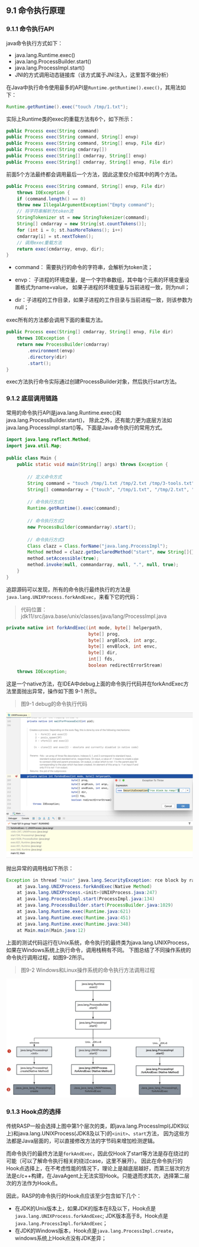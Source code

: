 ## 9.1 命令执行原理

### 9.1.1 命令执行API

java命令执行方式如下：

+ java.lang.Runtime.exec()
+ java.lang.ProcessBuilder.start()
+ java.lang.ProcessImpl.start()
+ JNI的方式调用动态链接库（该方式属于JNI注入，这里暂不做分析）

在Java中执行命令使用最多的API是`Runtime.getRuntime().exec()`，其用法如下：
```java
Runtime.getRuntime().exec("touch /tmp/1.txt");
```

实际上Runtime类的exec的重载方法有6个，如下所示：
```java
public Process exec(String command)
public Process exec(String command, String[] envp)
public Process exec(String command, String[] envp, File dir)
public Process exec(String cmdarray[])
public Process exec(String[] cmdarray, String[] envp)
public Process exec(String[] cmdarray, String[] envp, File dir)
```
前面5个方法最终都会调用最后一个方法，因此这里仅介绍其中的两个方法。
```java
public Process exec(String command, String[] envp, File dir)
    throws IOException {
    if (command.length() == 0)
    throw new IllegalArgumentException("Empty command");
    // 将字符串解析为token流
    StringTokenizer st = new StringTokenizer(command);
    String[] cmdarray = new String[st.countTokens()];
    for (int i = 0; st.hasMoreTokens(); i++)
    cmdarray[i] = st.nextToken();
    // 调用exec重载方法
    return exec(cmdarray, envp, dir);
}
```

+ command： 需要执行的命令的字符串，会解析为token流；

+ envp： 子进程的环境变量，是一个字符串数组，其中每个元素的环境变量设置格式为name=value，
如果子进程的环境变量与当前进程一致，则为null；

+ dir：子进程的工作目录，如果子进程的工作目录与当前进程一致，则该参数为null；

exec所有的方法都会调用下面的重载方法。
```java
public Process exec(String[] cmdarray, String[] envp, File dir)
    throws IOException {
    return new ProcessBuilder(cmdarray)
        .environment(envp)
        .directory(dir)
        .start();
}
```
exec方法执行命令实际通过创建ProcessBuilder对象，然后执行start方法。

### 9.1.2 底层调用链路

常用的命令执行API是java.lang.Runtime.exec()和java.lang.ProcessBuilder.start()，
除此之外，还有能力更为底层方法如java.lang.ProcessImpl.start()等。下面是Java命令执行的常用方式。
```java
import java.lang.reflect.Method;
import java.util.Map;

public class Main {
    public static void main(String[] args) throws Exception {

        // 定义命令方式
        String command = "touch /tmp/1.txt /tmp/2.txt /tmp/3-tools.txt";
        String[] commandarray = {"touch", "/tmp/1.txt", "/tmp/2.txt", "/tmp/3-tools.txt"};

        // 命令执行方式1
        Runtime.getRuntime().exec(command);

        // 命令执行方式2
        new ProcessBuilder(commandarray).start();

        // 命令执行方式3
        Class clazz = Class.forName("java.lang.ProcessImpl");
        Method method = clazz.getDeclaredMethod("start", new String[]{}.getClass(), Map.class, String.class, ProcessBuilder.Redirect[].class, boolean.class);
        method.setAccessible(true);
        method.invoke(null, commandarray, null, ".", null, true);
    }
}
```
追踪源码可以发现，所有的命令执行最终执行的方法是`java.lang.UNIXProcess.forkAndExec`，来看下它的代码：
>代码位置： jdk11/src/java.base/unix/classes/java/lang/ProcessImpl.java

```java
private native int forkAndExec(int mode, byte[] helperpath,
                               byte[] prog,
                               byte[] argBlock, int argc,
                               byte[] envBlock, int envc,
                               byte[] dir,
                               int[] fds,
                               boolean redirectErrorStream)
    throws IOException;
```
这是一个native方法，在IDEA中debug上面的命令执行代码并在forkAndExec方法里面抛出异常，操作如下图 9-1 所示。

> 图9-1 debug的命令执行代码

![图9-1 debug的命令执行代码](../../.vuepress/public/images/book/rce/9-1.jpg)

抛出异常的调用栈如下所示：
```java
Exception in thread "main" java.lang.SecurityException: rce block by rasp!
	at java.lang.UNIXProcess.forkAndExec(Native Method)
	at java.lang.UNIXProcess.<init>(UNIXProcess.java:247)
	at java.lang.ProcessImpl.start(ProcessImpl.java:134)
	at java.lang.ProcessBuilder.start(ProcessBuilder.java:1029)
	at java.lang.Runtime.exec(Runtime.java:621)
	at java.lang.Runtime.exec(Runtime.java:451)
	at java.lang.Runtime.exec(Runtime.java:348)
	at Main.main(Main.java:12)
```

上面的测试代码运行在Unix系统，命令执行的最终类为java.lang.UNIXProcess，如果在Windows系统上执行命令，调用栈稍有不同。
下图总结了不同操作系统的命令执行调用过程，如图9-2所示。

> 图9-2 Windows和Linux操作系统的命令执行方法调用过程

![图9-2 Windows和Linux操作系统的命令执行方法调用过程](../../.vuepress/public/images/book/rce/9-2.jpg)


### 9.1.3 Hook点的选择

传统RASP一般会选择上图中第1个层次的类，即java.lang.ProcessImpl(JDK9以上)和java.lang.UNIXProcess(JDK8及以下)的`<init>`、`start`方法，
因为这些方法都是Java层面的，可以直接修改方法的字节码来增加检测逻辑。

而命令执行的最终方法是`forkAndExec`，因此仅Hook了start等方法是存在绕过的可能（可以了解命令执行相关的绕过case，这里不展开）。
因此在命令执行的Hook点选择上，在不考虑性能的情况下，理论上是越底层越好，而第三层次的方法是c/c++构建，在JavaAgent上无法实现Hook。只能退而求其次，选择第二层次的方法作为Hook点。

因此，RASP的命令执行的Hook点应该至少包含如下几个：
+ 在JDK的Unix版本上，如果JDK的版本在8及以下，Hook点是`java.lang.UNIXProcess.forkAndExec`; 
JDK版本高于8，Hook点是`java.lang.ProcessImpl.forkAndExec`；
+ 在JDK的Windows版本，Hook点是`java.lang.ProcessImpl.create`， windows系统上Hook点没有JDK差异；
